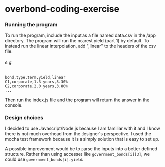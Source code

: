# overbond-coding-exercise

### Running the program

To run the program, include the input as a file named data.csv in the /app directory. The program will run the nearest yield (part 1) by default. To instead run the linear interpolation, add ",linear" to the headers of the csv file.

###### e.g.
```
bond,type,term,yield,linear
C1,corporate,1.3 years,3.30%
C2,corporate,2.0 years,3.80%
...
```

Then run the index.js file and the program will return the answer in the console.

### Design choices

I decided to use Javascript/Node.js because I am familiar with it and I know there is not much overhead from the designer's perspective. I used the mocha test framework because it is a simply solution that is easy to set up.

A possible improvement would be to parse the inputs into a better defined structure. Rather than using accesses like ```government_bonds[i][3]```, we could use ```government_bonds[i].yield```.

